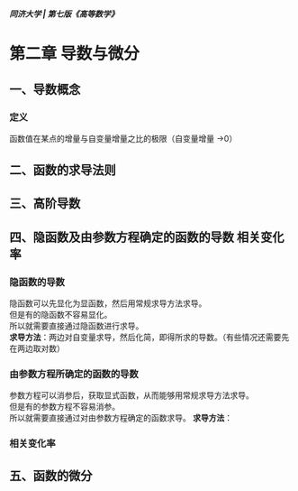 ##### 同济大学 | 第七版《高等数学》

# 第二章 导数与微分

## 一、导数概念

### 定义

函数值在某点的增量与自变量增量之比的极限（自变量增量 →0）

## 二、函数的求导法则

## 三、高阶导数

## 四、隐函数及由参数方程确定的函数的导数 相关变化率

### 隐函数的导数

隐函数可以先显化为显函数，然后用常规求导方法求导。  
但是有的隐函数不容易显化。  
所以就需要直接通过隐函数进行求导。  
**求导方法**：两边对自变量求导，然后化简，即得所求的导数。（有些情况还需要先在两边取对数）

### 由参数方程所确定的函数的导数

参数方程可以消参后，获取显式函数，从而能够用常规求导方法求导。  
但是有的参数方程不容易消参。  
所以就需要直接通过对由参数方程确定的函数求导。
**求导方法**：

### 相关变化率

## 五、函数的微分
